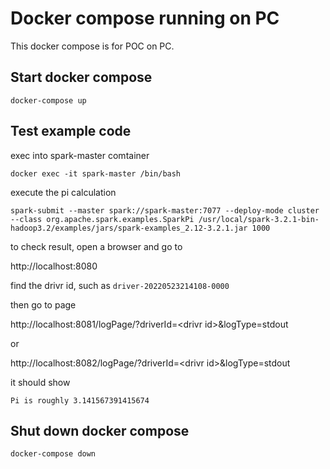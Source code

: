 # Docker compose running on PC

This docker compose is for POC on PC. 

## Start docker compose

`docker-compose up`

## Test example code

exec into spark-master comtainer

`docker exec -it spark-master /bin/bash`

execute the pi calculation

`spark-submit --master spark://spark-master:7077 --deploy-mode cluster --class org.apache.spark.examples.SparkPi /usr/local/spark-3.2.1-bin-hadoop3.2/examples/jars/spark-examples_2.12-3.2.1.jar 1000`

to check result, open a browser and go to

http://localhost:8080

find the drivr id, such as `driver-20220523214108-0000`

then go to page 

http://localhost:8081/logPage/?driverId=\<drivr id\>&logType=stdout

or

http://localhost:8082/logPage/?driverId=\<drivr id\>&logType=stdout

it should show 

`Pi is roughly 3.141567391415674`

## Shut down docker compose

`docker-compose down`